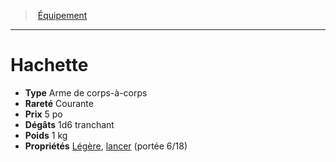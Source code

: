﻿---
!EquipmentItem
Type: Arme de corps-à-corps
Price: 5 po
Weight: 1 kg
Rarity: Courante
Damages: 1d6 tranchant
Properties: '[Légère](hd_weapons_legere.md), [lancer](hd_weapons_lancer.md) (portée 6/18)'
Id: equipment_hd.md#hachette
ParentLink: equipment_hd.md#Équipement
Name: Hachette
ParentName: Équipement
NameLevel: 1
Attributes:
  Name: Hachette
  Markdown: >+
    # <!--Name-->Hachette<!--/Name-->


    - **Type** <!--Type-->Arme de corps-à-corps<!--/Type-->

    - **Rareté** <!--Rarity-->Courante<!--/Rarity-->

    - **Prix** <!--Price-->5 po<!--/Price-->

    - **Dégâts** <!--Damages-->1d6 tranchant<!--/Damages-->

    - **Poids** <!--Weight-->1 kg<!--/Weight-->

    - **Propriétés** <!--Properties-->[Légère](hd_weapons_legere.md), [lancer](hd_weapons_lancer.md) (portée 6/18)<!--/Properties-->

  Type: Arme de corps-à-corps
  Rarity: Courante
  Price: 5 po
  Damages: 1d6 tranchant
  Weight: 1 kg
  Properties: '[Légère](hd_weapons_legere.md), [lancer](hd_weapons_lancer.md) (portée 6/18)'
AttributesDictionary: >+
  Name: Hachette

  Markdown: >+

    # <!--Name-->Hachette<!--/Name-->





    - **Type** <!--Type-->Arme de corps-à-corps<!--/Type-->



    - **Rareté** <!--Rarity-->Courante<!--/Rarity-->



    - **Prix** <!--Price-->5 po<!--/Price-->



    - **Dégâts** <!--Damages-->1d6 tranchant<!--/Damages-->



    - **Poids** <!--Weight-->1 kg<!--/Weight-->



    - **Propriétés** <!--Properties-->[Légère](hd_weapons_legere.md), [lancer](hd_weapons_lancer.md) (portée 6/18)<!--/Properties-->



  Type: Arme de corps-à-corps

  Rarity: Courante

  Price: 5 po

  Damages: 1d6 tranchant

  Weight: 1 kg

  Properties: '[Légère](hd_weapons_legere.md), [lancer](hd_weapons_lancer.md) (portée 6/18)'

---
> [Équipement](hd_equipment.md)

---

# Hachette

- **Type** Arme de corps-à-corps
- **Rareté** Courante
- **Prix** 5 po
- **Dégâts** 1d6 tranchant
- **Poids** 1 kg
- **Propriétés** [Légère](hd_weapons_legere.md), [lancer](hd_weapons_lancer.md) (portée 6/18)

